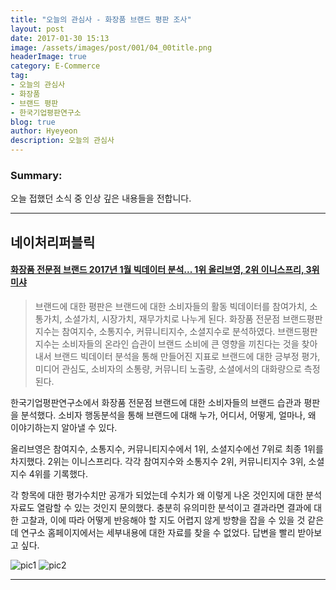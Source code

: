 ```yaml
---
title: "오늘의 관심사 - 화장품 브랜드 평판 조사"
layout: post
date: 2017-01-30 15:13
image: /assets/images/post/001/04_00title.png
headerImage: true
category: E-Commerce
tag:
- 오늘의 관심사
- 화장품
- 브랜드 평판
- 한국기업평판연구소
blog: true
author: Hyeyeon
description: 오늘의 관심사
---
```


### Summary:

오늘 접했던 소식 중 인상 깊은 내용들을 전합니다.

---

## 네이처리퍼블릭

#### [화장품 전문점 브랜드 2017년 1월 빅데이터 분석... 1위 올리브영, 2위 이니스프리, 3위 미샤](http://www.rekorea.net/bbs/board.php?bo_table=repu6&wr_id=336&sfl=wr_subject&stx=%ED%99%94%EC%9E%A5%ED%92%88&sop=and)

> 브랜드에 대한 평판은 브랜드에 대한 소비자들의 활동 빅데이터를 참여가치, 소통가치, 소셜가치, 시장가치, 재무가치로 나누게 된다. 화장품 전문점  브랜드평판지수는 참여지수, 소통지수, 커뮤니티지수, 소셜지수로 분석하였다.  브랜드평판지수는 소비자들의 온라인 습관이 브랜드 소비에 큰 영향을 끼친다는 것을 찾아내서  브랜드 빅데이터 분석을 통해 만들어진 지표로  브랜드에 대한 긍부정 평가, 미디어 관심도, 소비자의  소통량, 커뮤니티 노출량, 소셜에서의 대화량으로 측정된다.

한국기업평판연구소에서 화장품 전문점 브랜드에 대한 소비자들의 브랜드 습관과 평판을 분석했다. 소비자 행동분석을 통해 브랜드에 대해 누가, 어디서, 어떻게, 얼마나, 왜 이야기하는지 알아낼 수 있다.

올리브영은 참여지수, 소통지수, 커뮤니티지수에서 1위, 소셜지수에선 7위로 최종 1위를 차지했다. 2위는 이니스프리다. 각각 참여지수와 소통지수 2위, 커뮤니티지수 3위, 소셜지수 4위를 기록했다.

각 항목에 대한 평가수치만 공개가 되었는데 수치가 왜 이렇게 나온 것인지에 대한 분석자료도 열람할 수 있는 것인지 문의했다. 충분히 유의미한 분석이고 결과라면 결과에 대한 고찰과, 이에 따라 어떻게 반응해야 할 지도 어렵지 않게 방향을 잡을 수 있을 것 같은데 연구소 홈페이지에서는 세부내용에 대한 자료를 찾을 수 없었다. 답변을 빨리 받아보고 싶다.

![pic1](/assets/images/post/001/33_01.png)
![pic2](/assets/images/post/001/33_02.png)

---
